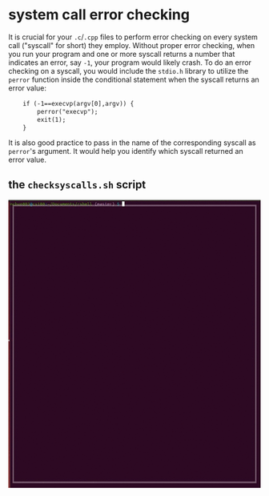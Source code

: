 # system call error checking

It is crucial for your `.c`/`.cpp` files to perform error checking on every system call ("syscall" for short) they employ.
Without proper error checking, when you run your program and one or more syscall returns a number that indicates an error,
say `-1`, your program would likely crash.
To do an error checking on a syscall, you would include the `stdio.h` library to utilize the `perror` function inside the conditional statement when the syscall returns an error value:
```
	if (-1==execvp(argv[0],argv)) {
		perror("execvp");
		exit(1);
	}
```
It is also good practice to pass in the name of the corresponding syscall as `perror`'s argument.
It would help you identify which syscall returned an error value.

## the `checksyscalls.sh` script
![syscalls.gif](img/syscalls.gif)
